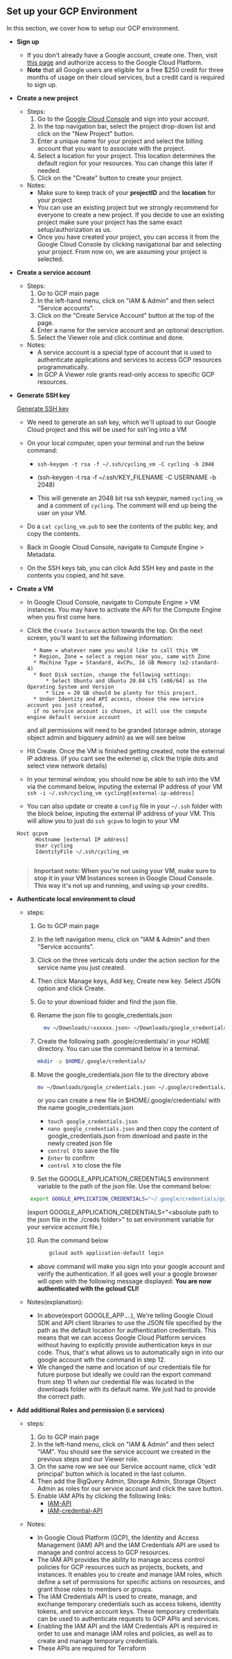 ## Set up your GCP Environment  
In this section, we cover how to setup our GCP environment.

- **Sign up**
  - If you don't already have a Google account, create one. Then, visit [this page](https://cloud.google.com/) and authorize access to the Google Cloud Platform.
  - **Note** that all Google users are eligible for a free $250 credit for three months of usage on their cloud services, but a credit card is required to sign up.
  
- **Create a new project**
  - Steps:
    1. Go to the [Google Cloud Console](https://console.cloud.google.com/) and sign into your account.
    2. In the top navigation bar, select the project drop-down list and click on the "New Project" button.
     3. Enter a unique name for your project and select the billing account that you want to associate with the project.
    4. Select a location for your project. This location determines the default region for your resources. You can change this later if needed.
    5. Click on the "Create" button to create your project.
  - Notes:
    -  Make sure to keep track of your **projectID** and the **location** for your project
    - You can use an existing project but we strongly recommend for everyone to create a new project. If you decide to use an existing project make sure your project has the same exact setup/authorization as us.
    - Once you have created your project, you can access it from the Google Cloud Console by clicking navigational bar and selecting your project. From now on, we are assuming your project is selected.

 - **Create a service account**
    - Steps:
      1. Go to GCP main page
      2. In the left-hand menu, click on "IAM & Admin" and then select "Service accounts".
      3. Click on the "Create Service Account" button at the top of the page.
      4. Enter a name for the service account and an optional description.
      5. Select the Viewer role and click continue and done. 
   - Notes:
      - A service account is a special type of account that is used to authenticate applications and services to access GCP resources programmatically. 
      - In GCP A Viewer role grants read-only access to specific GCP resources.
  
  
 - **Generate SSH key**

	[Generate SSH key](https://cloud.google.com/compute/docs/connect/create-ssh-keys)

	- We need to generate an ssh key, which we'll upload to our Google Cloud project and this will be used for ssh'ing into a VM

	- On your local computer, open your terminal and run the below command:
		- `ssh-keygen -t rsa -f ~/.ssh/cycling_vm -C cycling -b 2048`

		- (ssh-keygen -t rsa -f ~/.ssh/KEY_FILENAME -C USERNAME -b 2048)

		- This will generate an 2048 bit rsa ssh keypair, named `cycling_vm` and a comment of `cycling`.  The comment will end up being the user 		on your VM.

	- Do a `cat cycling_vm.pub` to see the contents of the public key, and copy the contents.

	- Back in Google Cloud Console, navigate to Compute Engine > Metadata.

	- On the SSH keys tab, you can click Add SSH key and paste in the contents you copied, and hit save.

    
  - **Create a VM**

	- In Google Cloud Console, navigate to Compute Engine > VM instances.  You may have to activate the APi for the Compute Engine when you first 		come here.

	- Click the `Create Instance` action towards the top.  On the next screen, you'll want to set the following information:

    		* Name = whatever name you would like to call this VM
    		* Region, Zone = select a region near you, same with Zone
    		* Machine Type = Standard, 4vCPu, 16 GB Memory (e2-standard-4)
    		* Boot Disk section, change the following settings:
        		* Select Ubuntu and Ubuntu 20.04 LTS (x86/64) as the Operating System and Version
        		* Size = 20 GB should be plenty for this project.
    		* Under Identity and API access, choose the new service account you just created,
    		if no service account is chosen, it will use the compute engine default service account 
		and all permissions will need to be granded (storage admin, storage object admin and bigquery admin) 
		as we will see below

	- Hit Create.  Once the VM is finished getting created, note the external IP address. (if you cant see the externel ip, click the triple dots 		and select view network details)

	- In your terminal window, you should now be able to ssh into the VM via the command below, inputing the external IP address of your VM
	`ssh -i ~/.ssh/cycling_vm cycling@[external-ip-address]`

	- You can also update or create a `config` file in your `~/.ssh` folder with the block below, inputing the external IP address of your VM.  This 	will allow you to just do `ssh gcpvm` to login to your VM

	```
	Host gcpvm
    	  Hostname [external IP address]
    	  User cycling
    	  IdentityFile ~/.ssh/cycling_vm
	  
	```

	> **Important note: When you're not using your VM, make sure to stop it in your VM Instances screen in Google Cloud Console.  This way it's not 	up and running, and using up your credits.**


- **Authenticate local environment to cloud**
  - steps:
    1. Go to GCP main page
    2.  In the left navigation menu, click on "IAM & Admin" and then "Service accounts".
    3. Click on the three verticals dots under the action section for the service name you just created. 
    4. Then click Manage keys, Add key, Create new key. Select JSON option and click Create.
    5. Go to your download folder and find the json file. 
    6. Rename the json file to google_credentials.json
        ```bash
          mv ~/Downloads/<xxxxxx.json> ~/Downloads/google_credentials.json
        ```
    7. Create the following path .google/credentials/ in your HOME directory. You can use the command below in a terminal.
          ```bash
         mkdir -p $HOME/.google/credentials/ 
          ```
    8. Move the google_credentials.json file to the directory above
        ```bash
        mv ~/Downloads/google_credentials.json ~/.google/credentials/ 
        ```
        
        or you can create a new file in $HOME/.google/credentials/ with the name google_credentials.json
        
        - `touch google_credentials.json`
        -  `nano google_credentials.json` and then copy the content of google_credentials.json from download and paste in the newly created json file
        -  `control O` to save the file
        -  `Enter` to confirm
        -  `control X` to close the file


     9. Set the GOOGLE_APPLICATION_CREDENTIALS environment variable to the path of the json file. Use the command below:
       ``` bash
        export GOOGLE_APPLICATION_CREDENTIALS="~/.google/credentials/google_credentials.json"
       ```
	 (export GOOGLE_APPLICATION_CREDENTIALS="<absolute path to the json file in the ./creds folder>" to set environment variable for your service account file.)
	 
    10. Run the command below 
     ```bash
            gcloud auth application-default login
      ```
    - above command will make you sign into your google account and verify the authentication. If all goes well your a google browser will open with the following message displayed: **You are now authenticated with the gcloud CLI!**
          
   - Notes(explanation):
      - In above(export GOOGLE_APP....), We're telling Google Cloud SDK and API client libraries to use the JSON file specified by the path as the    default location for authentication credentials. This means that we can access Google Cloud Platform services without having to explicitly provide authentication keys in our code. Thus, that's what allows us to automatically sign in into our google account wth the command in step 12. 
       - We changed the name and location of our credentials file for future purpose but ideally we could ran the export command from step 11 when our credential file was located in the downloads folder with its default name. We just had to provide the correct path. 

- **Add additional Roles and permission (i.e services)**
  - steps:
    1. Go to GCP main page
    2. In the left-hand menu, click on "IAM & Admin" and then select "IAM". You should see the service account we created in the previous steps and our Viewer role.
    3. On the same row we see our Service account name, click 'edit principal' button which is located in the last column.
    4. Then add the BigQuery Admin, Storage Admin, Storage Object Admin as roles for our service account and click the save button. 
    5. Enable IAM APIs by clicking the following links:
        - [IAM-API](https://console.cloud.google.com/apis/library/iam.googleapis.com)
        - [IAM-credential-API](https://console.cloud.google.com/apis/library/iamcredentials.googleapis.com)

  - Notes:
    - In Google Cloud Platform (GCP), the Identity and Access Management (IAM) API and the IAM Credentials API are used to manage and control access to GCP resources.
    - The IAM API provides the ability to manage access control policies for GCP resources such as projects, buckets, and instances. It enables you to create and manage IAM roles, which define a set of permissions for specific actions on resources, and grant those roles to members or groups.
    - The IAM Credentials API is used to create, manage, and exchange temporary credentials such as access tokens, identity tokens, and service account keys. These temporary credentials can be used to authenticate requests to GCP APIs and services.
    - Enabling the IAM API and the IAM Credentials API is required in order to use and manage IAM roles and policies, as well as to create and manage temporary credentials.
    - These APIs are required for Terraform

     
